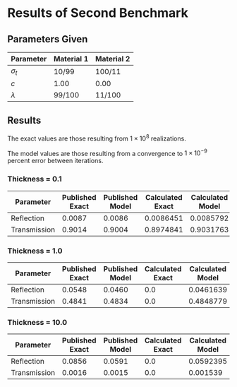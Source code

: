 # Results of Second Benchmark

## Parameters Given

Parameter | Material 1 | Material 2
--- | --- | ---
$\sigma_t$ | 10/99 | 100/11
$c$ | 1.00 | 0.00
$\lambda$ | 99/100 | 11/100

## Results

The exact values are those resulting from $1 \times 10^8$ realizations.

The model values are those resulting from a convergence to $1 \times 10^{-9}$ percent error between iterations.

### Thickness = 0.1

Parameter | Published Exact | Published Model | Calculated Exact | Calculated Model
--- | --- | --- | --- | ---
Reflection | 0.0087 | 0.0086 | 0.0086451 | 0.0085792
Transmission | 0.9014 | 0.9004 | 0.8974841 | 0.9031763

### Thickness = 1.0

Parameter | Published Exact | Published Model | Calculated Exact | Calculated Model
--- | --- | --- | --- | ---
Reflection | 0.0548 | 0.0460 | 0.0 | 0.0461639
Transmission | 0.4841 | 0.4834 | 0.0 | 0.4848779

### Thickness = 10.0

Parameter | Published Exact | Published Model | Calculated Exact | Calculated Model
--- | --- | --- | --- | ---
Reflection | 0.0856 | 0.0591 | 0.0 | 0.0592395
Transmission | 0.0016 | 0.0015 | 0.0 | 0.001539
